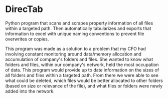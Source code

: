 # DirecTab
Python program that scans and scrapes property information of all files within a targeted path. Then automatically tabularizes and exports that information to excel with unique naming conventions to prevent file overwrites or copies.

This program was made as a solution to a problem that my CFO had involving constant monitoring around data/memory allocation and accumulation of company's folders and files. She wanted to know what folders and files, within our company's network, held the most occupation of data. This program would provide up to date information on the sizes of all folders and files within a targeted path. From there we were able to see what could be deleted, which files would be better allocated to other folders (based on size or relevance of the file), and what files or folders were newly added into the network.
